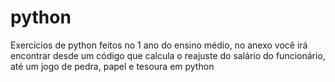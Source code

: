 # python
Exercícios de python feitos no 1 ano do ensino médio, no anexo você irá encontrar desde  um código que calcula o reajuste do salário do funcionário, até um jogo de pedra, papel e tesoura em python
